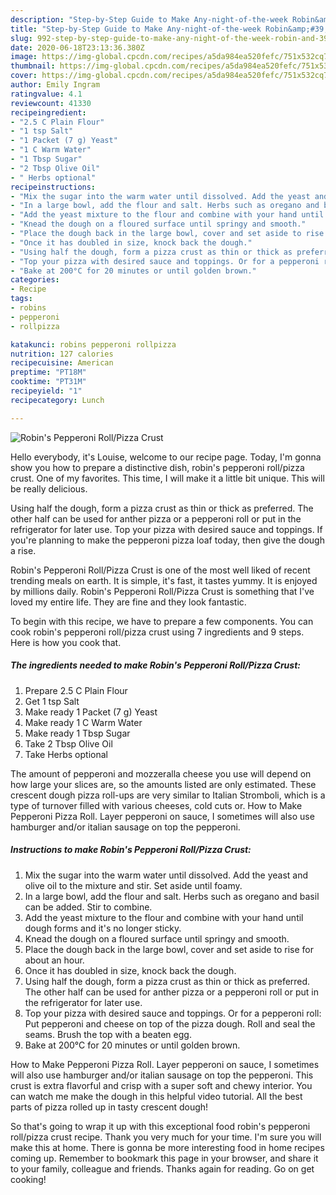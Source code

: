 ```yaml
---
description: "Step-by-Step Guide to Make Any-night-of-the-week Robin&amp;#39;s Pepperoni Roll/Pizza Crust"
title: "Step-by-Step Guide to Make Any-night-of-the-week Robin&amp;#39;s Pepperoni Roll/Pizza Crust"
slug: 992-step-by-step-guide-to-make-any-night-of-the-week-robin-and-39-s-pepperoni-roll-pizza-crust
date: 2020-06-18T23:13:36.380Z
image: https://img-global.cpcdn.com/recipes/a5da984ea520fefc/751x532cq70/robins-pepperoni-rollpizza-crust-recipe-main-photo.jpg
thumbnail: https://img-global.cpcdn.com/recipes/a5da984ea520fefc/751x532cq70/robins-pepperoni-rollpizza-crust-recipe-main-photo.jpg
cover: https://img-global.cpcdn.com/recipes/a5da984ea520fefc/751x532cq70/robins-pepperoni-rollpizza-crust-recipe-main-photo.jpg
author: Emily Ingram
ratingvalue: 4.1
reviewcount: 41330
recipeingredient:
- "2.5 C Plain Flour"
- "1 tsp Salt"
- "1 Packet (7 g) Yeast"
- "1 C Warm Water"
- "1 Tbsp Sugar"
- "2 Tbsp Olive Oil"
- " Herbs optional"
recipeinstructions:
- "Mix the sugar into the warm water until dissolved. Add the yeast and olive oil to the mixture and stir. Set aside until foamy."
- "In a large bowl, add the flour and salt. Herbs such as oregano and basil can be added. Stir to combine."
- "Add the yeast mixture to the flour and combine with your hand until dough forms and it&#39;s no longer sticky."
- "Knead the dough on a floured surface until springy and smooth."
- "Place the dough back in the large bowl, cover and set aside to rise for about an hour."
- "Once it has doubled in size, knock back the dough."
- "Using half the dough, form a pizza crust as thin or thick as preferred. The other half can be used for anther pizza or a pepperoni roll or put in the refrigerator for later use."
- "Top your pizza with desired sauce and toppings. Or for a pepperoni roll: Put pepperoni and cheese on top of the pizza dough. Roll and seal the seams. Brush the top with a beaten egg."
- "Bake at 200°C for 20 minutes or until golden brown."
categories:
- Recipe
tags:
- robins
- pepperoni
- rollpizza

katakunci: robins pepperoni rollpizza 
nutrition: 127 calories
recipecuisine: American
preptime: "PT18M"
cooktime: "PT31M"
recipeyield: "1"
recipecategory: Lunch

---
```



![Robin&#39;s Pepperoni Roll/Pizza Crust](https://img-global.cpcdn.com/recipes/a5da984ea520fefc/751x532cq70/robins-pepperoni-rollpizza-crust-recipe-main-photo.jpg)

Hello everybody, it's Louise, welcome to our recipe page. Today, I'm gonna show you how to prepare a distinctive dish, robin&#39;s pepperoni roll/pizza crust. One of my favorites. This time, I will make it a little bit unique. This will be really delicious.

Using half the dough, form a pizza crust as thin or thick as preferred. The other half can be used for anther pizza or a pepperoni roll or put in the refrigerator for later use. Top your pizza with desired sauce and toppings. If you&#39;re planning to make the pepperoni pizza loaf today, then give the dough a rise.

Robin&#39;s Pepperoni Roll/Pizza Crust is one of the most well liked of recent trending meals on earth. It is simple, it's fast, it tastes yummy. It is enjoyed by millions daily. Robin&#39;s Pepperoni Roll/Pizza Crust is something that I've loved my entire life. They are fine and they look fantastic.


To begin with this recipe, we have to prepare a few components. You can cook robin&#39;s pepperoni roll/pizza crust using 7 ingredients and 9 steps. Here is how you cook that.

<!--inarticleads1-->

##### The ingredients needed to make Robin&#39;s Pepperoni Roll/Pizza Crust:

1. Prepare 2.5 C Plain Flour
1. Get 1 tsp Salt
1. Make ready 1 Packet (7 g) Yeast
1. Make ready 1 C Warm Water
1. Make ready 1 Tbsp Sugar
1. Take 2 Tbsp Olive Oil
1. Take  Herbs optional


The amount of pepperoni and mozzeralla cheese you use will depend on how large your slices are, so the amounts listed are only estimated. These crescent dough pizza roll-ups are very similar to Italian Stromboli, which is a type of turnover filled with various cheeses, cold cuts or. How to Make Pepperoni Pizza Roll. Layer pepperoni on sauce, I sometimes will also use hamburger and/or italian sausage on top the pepperoni. 

<!--inarticleads2-->

##### Instructions to make Robin&#39;s Pepperoni Roll/Pizza Crust:

1. Mix the sugar into the warm water until dissolved. Add the yeast and olive oil to the mixture and stir. Set aside until foamy.
1. In a large bowl, add the flour and salt. Herbs such as oregano and basil can be added. Stir to combine.
1. Add the yeast mixture to the flour and combine with your hand until dough forms and it&#39;s no longer sticky.
1. Knead the dough on a floured surface until springy and smooth.
1. Place the dough back in the large bowl, cover and set aside to rise for about an hour.
1. Once it has doubled in size, knock back the dough.
1. Using half the dough, form a pizza crust as thin or thick as preferred. The other half can be used for anther pizza or a pepperoni roll or put in the refrigerator for later use.
1. Top your pizza with desired sauce and toppings. Or for a pepperoni roll: Put pepperoni and cheese on top of the pizza dough. Roll and seal the seams. Brush the top with a beaten egg.
1. Bake at 200°C for 20 minutes or until golden brown.


How to Make Pepperoni Pizza Roll. Layer pepperoni on sauce, I sometimes will also use hamburger and/or italian sausage on top the pepperoni. This crust is extra flavorful and crisp with a super soft and chewy interior. You can watch me make the dough in this helpful video tutorial. All the best parts of pizza rolled up in tasty crescent dough! 

So that's going to wrap it up with this exceptional food robin&#39;s pepperoni roll/pizza crust recipe. Thank you very much for your time. I'm sure you will make this at home. There is gonna be more interesting food in home recipes coming up. Remember to bookmark this page in your browser, and share it to your family, colleague and friends. Thanks again for reading. Go on get cooking!
